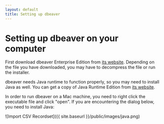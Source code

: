 ```yaml
---
layout: default
title: Setting up dbeaver
---
```

# Setting up dbeaver on your computer

First download dbeaver Enterprise Edition from [its website](http://dbeaver.jkiss.org/download/). Depending on the file you have downloaded, you may have to decompress the file or run the installer.

dbeaver needs Java runtime to function properly, so you may need to install Java as well. You can get
 a copy of Java Runtime Edition from [its website](http://java.com/en/download/mac_download.jsp?locale=en).

In order to run dbeaver on a Mac machine, you need to right click the executable file and click "open". If you are encountering the dialog below, you need to install Java:

![Import CSV Recordset]({{ site.baseurl }}/public/images/java.png)
